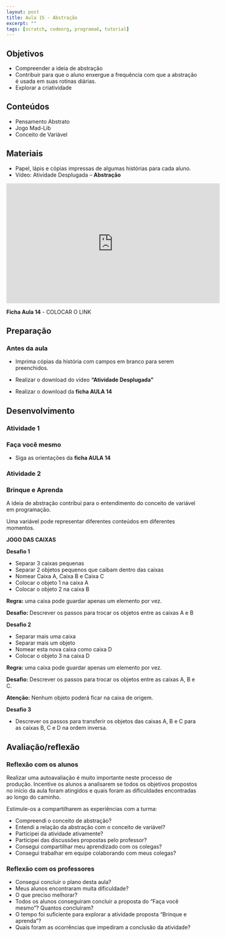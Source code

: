 ```yaml
---
layout: post
title: Aula 15 - Abstração
excerpt: ""
tags: [scratch, codeorg, programaê, tutorial]
---
```


## Objetivos
 - Compreender a ideia de abstração
 - Contribuir para que o aluno enxergue a frequência com que a abstração é usada em suas rotinas diárias.
 - Explorar a criatividade

## Conteúdos
 - Pensamento Abstrato
 - Jogo Mad-Lib
 - Conceito de Variável

## Materiais

 - Papel, lápis e cópias impressas de algumas histórias para cada aluno.
 - Vídeo: Atividade Desplugada – **Abstração**

 <iframe width="560" height="315" src="https://www.youtube.com/embed/FGpzpYD9ZVs" frameborder="0" allowfullscreen></iframe>

 **Ficha Aula 14** - COLOCAR O LINK

## Preparação
### Antes da aula

 - Imprima cópias da história com campos em branco para serem preenchidos.

 - Realizar o download do vídeo **“Atividade Desplugada”**
 - Realizar o download da **ficha AULA 14**

## Desenvolvimento

### Atividade 1

### Faça você mesmo

 - Siga as orientações da **ficha AULA 14**

### Atividade 2

### Brinque e Aprenda

A ideia de abstração contribui para o entendimento do conceito de variável em programação.

Uma variável pode representar diferentes conteúdos em diferentes momentos.

**JOGO DAS CAIXAS**

**Desafio 1**

 - Separar 3 caixas pequenas
 - Separar 2 objetos pequenos que caibam dentro das caixas
 - Nomear Caixa A, Caixa B e Caixa C
 - Colocar o objeto 1 na caixa A
 - Colocar o objeto 2 na caixa B

**Regra:** uma caixa pode guardar apenas um elemento por vez.

**Desafio:** Descrever os passos para trocar os objetos entre as caixas A e B



**Desafio 2**

 - Separar mais uma caixa
 - Separar mais um objeto
 - Nomear esta nova caixa como caixa D
 - Colocar o objeto 3 na caixa D

**Regra:** uma caixa pode guardar apenas um elemento por vez.

**Desafio:** Descrever os passos para trocar os objetos entre as caixas A, B e C.

**Atenção:** Nenhum objeto poderá ficar na caixa de origem.



**Desafio 3**

 - Descrever os passos para transferir os objetos das caixas A, B e C para as caixas B, C e D na ordem inversa.

## Avaliação/reflexão

### Reflexão com os alunos

Realizar uma autoavaliação é muito importante neste processo de produção. Incentive os alunos a analisarem se todos os objetivos propostos no início da aula foram atingidos e quais foram as dificuldades encontradas ao longo do caminho.

Estimule-os a compartilharem as experiências com a turma:

 - Compreendi o conceito de abstração?
 - Entendi a relação da abstração com o conceito de variável?
 - Participei da atividade ativamente?
 - Participei das discussões propostas pelo professor?
 - Consegui compartilhar meu aprendizado com os colegas?
 - Consegui trabalhar em equipe colaborando com meus colegas?



### Reflexão com os professores

 - Consegui concluir o plano desta aula?
 - Meus alunos encontraram muita dificuldade?
 - O que preciso melhorar?
 - Todos os alunos conseguiram concluir a proposta do “Faça você mesmo”? Quantos concluíram?
 - O tempo foi suficiente para explorar a atividade proposta “Brinque e aprenda”?
 - Quais foram as ocorrências que impediram a conclusão da atividade?
